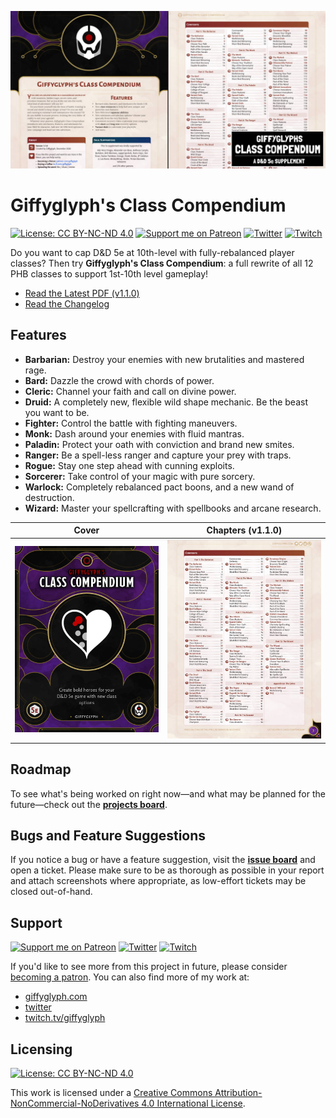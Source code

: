 ![Class Compendium Social Banner](./img/class-compendium-banner.jpg)

# Giffyglyph's Class Compendium

[![License: CC BY-NC-ND 4.0](https://img.shields.io/badge/License-CC%20BY--NC--ND%204.0-lightgrey.svg)](https://creativecommons.org/licenses/by-nc-nd/4.0/)
[![Support me on Patreon](https://img.shields.io/endpoint.svg?url=https%3A%2F%2Fshieldsio-patreon.vercel.app%2Fapi%3Fusername%3Dgiffyglyph%26type%3Dpatrons&style=flat-square)](https://patreon.com/giffyglyph)
[![Twitter](https://img.shields.io/twitter/follow/giffyglyph?color=%231DA1F2&style=flat-square)](http://twitter.com/giffyglyph)
[![Twitch](https://img.shields.io/twitch/status/giffyglyph?color=%23a45ee5&style=flat-square)](http://twitch.tv/giffyglyph)

Do you want to cap D&D 5e at 10th-level with fully-rebalanced player classes? Then try **Giffyglyph's Class Compendium**: a full rewrite of all 12 PHB classes to support 1st-10th level gameplay!

* [Read the Latest PDF (v1.1.0)](hhttps://github.com/giffyglyph/giffyglyphs-class-compendium/releases/download/v1.1.0/giffyglyphs_class_compendium_v1_1_0.pdf)
* [Read the Changelog](https://github.com/giffyglyph/giffyglyphs-class-compendium/blob/master/docs/CHANGELOG.md) 

## Features

* **Barbarian:** Destroy your enemies with new brutalities and mastered rage.
* **Bard:** Dazzle the crowd with chords of power.
* **Cleric:** Channel your faith and call on divine power.
* **Druid:** A completely new, flexible wild shape mechanic. Be the beast you want to be.
* **Fighter:** Control the battle with fighting maneuvers.
* **Monk:** Dash around your enemies with fluid mantras.
* **Paladin:** Protect your oath with conviction and brand new smites.
* **Ranger:** Be a spell-less ranger and capture your prey with traps.
* **Rogue:** Stay one step ahead with cunning exploits.
* **Sorcerer:** Take control of your magic with pure sorcery.
* **Warlock:** Completely rebalanced pact boons, and a new wand of destruction.
* **Wizard:** Master your spellcrafting with spellbooks and arcane research.

| Cover                                                    | Chapters (v1.1.0)                                           |
| -------------------------------------------------------- | ----------------------------------------------------------- |
| <img src="./img/class-compendium-cover.jpg" width="100%"> | <img src="./img/class-compendium-contents.jpg" width="100%"> |

## Roadmap

To see what's being worked on right now—and what may be planned for the future—check out the **[projects board](https://github.com/giffyglyph/giffyglyphs-class-compendium/projects)**.

## Bugs and Feature Suggestions

If you notice a bug or have a feature suggestion, visit the **[issue board](https://github.com/giffyglyph/giffyglyphs-class-compendium/issues)** and open a ticket. Please make sure to be as thorough as possible in your report and attach screenshots where appropriate, as low-effort tickets may be closed out-of-hand.

## Support

[![Support me on Patreon](https://img.shields.io/endpoint.svg?url=https%3A%2F%2Fshieldsio-patreon.vercel.app%2Fapi%3Fusername%3Dgiffyglyph%26type%3Dpatrons&style=flat-square)](https://patreon.com/giffyglyph)
[![Twitter](https://img.shields.io/twitter/follow/giffyglyph?color=%231DA1F2&style=flat-square)](http://twitter.com/giffyglyph)
[![Twitch](https://img.shields.io/twitch/status/giffyglyph?color=%23a45ee5&style=flat-square)](http://twitch.tv/giffyglyph)

If you'd like to see more from this project in future, please consider [becoming a patron](https://www.patreon.com/giffyglyph). You can also find more of my work at:

* [giffyglyph.com](https://giffyglyph.com)
* [twitter](https://twitter.com/giffyglyph)
* [twitch.tv/giffyglyph](https://twitch.tv/giffyglyph)

## Licensing

[![License: CC BY-NC-ND 4.0](https://img.shields.io/badge/License-CC%20BY--NC--ND%204.0-lightgrey.svg)](https://creativecommons.org/licenses/by-nc-nd/4.0/)

This work is licensed under a [Creative Commons Attribution-NonCommercial-NoDerivatives 4.0 International License](http://creativecommons.org/licenses/by-nc-nd/4.0/).
